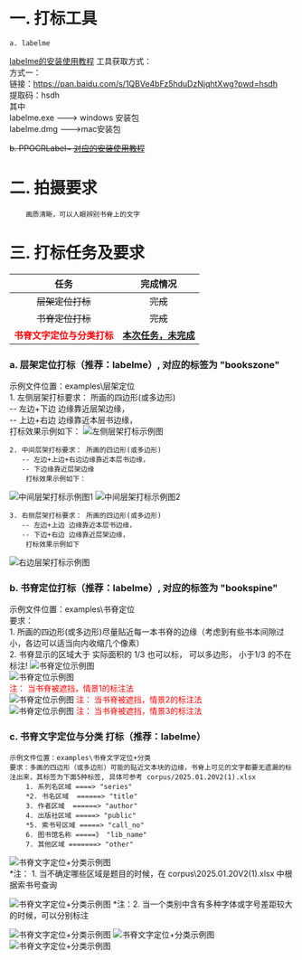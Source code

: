 # 一. 打标工具
    a. labelme 
[labelme的安装使用教程](https://blog.csdn.net/weixin_43427721/article/details/107122775) 
     工具获取方式：   
        方式一：  
                链接：https://pan.baidu.com/s/1QBVe4bFz5hduDzNjqhtXwg?pwd=hsdh   
                提取码：hsdh  
                其中  
                labelme.exe ---> windows 安装包  
                labelme.dmg --->mac安装包   
  
                      
<del>    b. PPOCRLabel~
[对应的安装使用教程](https://github.com/PaddlePaddle/PaddleOCR/blob/release/2.0/PPOCRLabel/README_ch.md)
</del>

# 二. 拍摄要求
        画质清晰，可以人眼辨别书脊上的文字

# 三. 打标任务及要求 
| 任务| 完成情况|
| :----: | :----: |
| ~~层架定位打标~~ | ~~完成~~ |
| ~~书脊定位打标~~ | ~~完成~~ |
| <span style="color: red;">**书脊文字定位与分类打标**</span> | <span style="color: red;">**[本次任务，未完成](#text_loc_cls)**</span> |




###   a. 层架定位打标（推荐：labelme）, 对应的标签为 "bookszone"  
   示例文件位置：examples\层架定位  
    1. 左侧层架打标要求： 所画的四边形(或多边形)   
       -- 左边+下边 边缘靠近层架边缘，  
       -- 上边+右边 边缘靠近本层书边缘，  
        打标效果示例如下： 
![左侧层架打标示例图](corpus/cj_loc_left.png)  

    2. 中间层架打标要求： 所画的四边形(或多边形) 
       -- 左边+上边+右边边缘靠近本层书边缘，
       -- 下边缘靠近层架边缘
        打标效果示例如下： 
![中间层架打标示例图1](corpus/cj_loc_mid1.png)
![中间层架打标示例图2](corpus/cj_loc_mid2.png)

    3. 右侧层架打标要求： 所画的四边形(或多边形) 
       -- 左边+上边 边缘靠近本层书边缘，
       -- 下边+右边 边缘靠近层架边缘，
        打标效果示例如下 
![右边层架打标示例图](corpus/cj_loc_right.png)

###   b. 书脊定位打标（推荐：labelme）, 对应的标签为 "bookspine"   
   示例文件位置：examples\书脊定位  
     要求：  
         1. 所画的四边形(或多边形)尽量贴近每一本书脊的边缘（考虑到有些书本间隙过小，各边可以适当向内收缩几个像素）   
         2. 书脊显示的区域大于 实际面积的 1/3 也可以标， 可以多边形， 小于1/3 的不在标注!
     <!-- ![书脊定位示例图](corpus/book_spine_loc.png)  
     <span style="color: red;"> 注： 所有的图像尽可能的没有水印(这是个反向案例)  </span>   -->
     ![书脊定位示例图](corpus/book_spine_loc1.png)  
     ![书脊定位示例图](corpus/book_spine_es_zd.png)  
     <span style="color: red;"> 注： 当书脊被遮挡，情景1的标注法  </span>  
     ![书脊定位示例图](corpus/book_spine_loc_es_zd1.png)
     <span style="color: red;"> 注： 当书脊被遮挡，情景2的标注法  </span>  
     ![书脊定位示例图](corpus/book_spine_loc_es_zd2.png)
     <span style="color: red;"> 注： 当书脊被遮挡，情景3的标注法  </span>  


###    c. 书脊文字定位与分类 打标（推荐：labelme）<a id="text_loc_cls"></a>  
    示例文件位置：examples\书脊文字定位+分类  
    要求：多画的四边形（或多边形）可能的贴近文本块的边缘，书脊上可见的文字都要无遗漏的标注出来，其标签为下面5种标签, 具体可参考 corpus/2025.01.20V2(1).xlsx  
        1. 系列名区域 ====> "series"  
        *2. 书名区域  ======> "title"    
        3. 作者区域  ======> "author"  
        4. 出版社区域 =====> "public"
        *5. 索书号区域 =====> "call_no"  
        6. 图书馆名称 =====》 "lib_name"
        7. 其他区域 =======> "other" 
 
         

![书脊文字定位+分类示例图](corpus/text_loc_cls_1.png)   
        *注： 1. 当不确定哪些区域是题目的时候，在  corpus\2025.01.20V2(1).xlsx 中根据索书号查询  

          
![书脊文字定位+分类示例图](corpus/text_loc_cls_2.png)
*注：2. 当一个类别中含有多种字体或字号差距较大的时候，可以分别标注

![书脊文字定位+分类示例图](corpus/text_loc_cls_3.png)
![书脊文字定位+分类示例图](corpus/text_loc_cls_4.png)
![书脊文字定位+分类示例图](corpus/text_loc_cls_5.png)
    
   <!-- c. 文字定位打标（推荐：PPOCRLabel，这样就可以与接下来的任务“文字识别打标”一块做了） 

   要求：多画的四边形（或多边形）可能的贴近文本块的边缘，书脊上可见的文字都要无遗漏的标注出来
   ![文字定位打标](corpus/text_loc1.png)
   ![文字定位打标](corpus/text_loc2.png) 

   d. 文字识别打标（推荐：PPOCRLabel）
     要求：准确的图像块中的文字与录入的文字相一致 (注意空格也要录入)
      ![文字定位打标](corpus/text_rec.png)  
      需要录入的文字为： EMBRACE HIM -->

<!-- 1. 系列名区域 ====> "series"  
        2. 书名区域  ======> "title"  
        3. 作者区域  ======> "author"  
        4. 出版社区域 =====> "public"
        5. 索书号区域 =====> "call_no"  
        6. 图书馆名称 =====》 "lib_name"
        7. 其他区域 =======> "other" 

        6. 条形码区域 ======> "barcode" 
-->